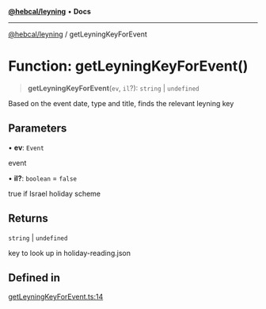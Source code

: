 [**@hebcal/leyning**](../README.md) • **Docs**

***

[@hebcal/leyning](../globals.md) / getLeyningKeyForEvent

# Function: getLeyningKeyForEvent()

> **getLeyningKeyForEvent**(`ev`, `il`?): `string` \| `undefined`

Based on the event date, type and title, finds the relevant leyning key

## Parameters

• **ev**: `Event`

event

• **il?**: `boolean` = `false`

true if Israel holiday scheme

## Returns

`string` \| `undefined`

key to look up in holiday-reading.json

## Defined in

[getLeyningKeyForEvent.ts:14](https://github.com/hebcal/hebcal-leyning/blob/40b5eb1606b3ea086311ad0bbcf740bb6031ecb8/src/getLeyningKeyForEvent.ts#L14)
